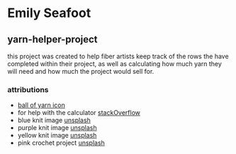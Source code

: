 # Emily Seafoot

## yarn-helper-project

this project was created to help fiber artists keep track of the rows the have completed within their project, as well as calculating how much yarn they will need and how much the project would sell for.

### attributions

- [ball of yarn icon](https://www.svgrepo.com/svg/275581/ball-of-wool)
- for help with the calculator [stackOverflow](https://stackoverflow.com/questions/28695617/how-to-get-a-number-value-from-an-input-field)
- blue knit image [unsplash](https://unsplash.com/photos/a-close-up-of-a-blue-knitted-material-vw2Q3WaxTGA)
- purple knit image [unsplash](https://unsplash.com/photos/a-close-up-of-a-pink-knitted-object-lluo8bAsS34)
- yellow knit image [unsplash](https://unsplash.com/photos/a-close-up-of-a-yellow-knitted-material-oKiq-38fvcQ)
- pink crochet project [unsplash](https://unsplash.com/photos/pink-and-silver-click-pen-on-white-textile-d1yqso_6tns)
